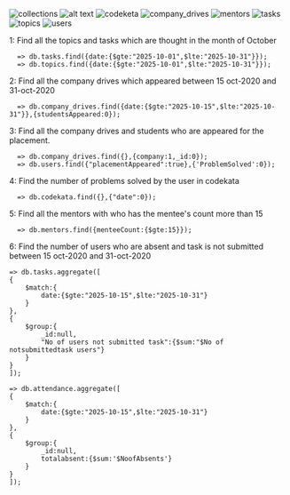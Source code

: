 ![collections](image.png)
![alt text](image.png)
![codeketa](image.png)
![company_drives](image.png)
![mentors](image.png)
![tasks](image.png)
![topics](image.png)
![users](image.png)

1: Find all the topics and tasks which are thought in the month of October

      => db.tasks.find({date:{$gte:"2025-10-01",$lte:"2025-10-31"}});
      => db.topics.find({date:{$gte:"2025-10-01",$lte:"2025-10-31"}});

2: Find all the company drives which appeared between 15 oct-2020 and 31-oct-2020

      => db.company_drives.find({date:{$gte:"2025-10-15",$lte:"2025-10-31"}},{studentsAppeared:0});

3: Find all the company drives and students who are appeared for the placement.

      => db.company_drives.find({},{company:1,_id:0});
      => db.users.find({"placementAppeared":true},{'ProblemSolved':0});

4: Find the number of problems solved by the user in codekata

      => db.codekata.find({},{"date":0});

5: Find all the mentors with who has the mentee's count more than 15

      => db.mentors.find({menteeCount:{$gte:15}});

6: Find the number of users who are absent and task is not submitted  between 15 oct-2020 and 31-oct-2020

    => db.tasks.aggregate([
    {
        $match:{
            date:{$gte:"2025-10-15",$lte:"2025-10-31"}
        }
    },
    {
        $group:{
            _id:null,
            "No of users not submitted task":{$sum:"$No of notsubmittedtask users"}
        }
    }
    ]);

    => db.attendance.aggregate([
    {
        $match:{
            date:{$gte:"2025-10-15",$lte:"2025-10-31"}
        }
    },
    {
        $group:{
            _id:null,
            totalabsent:{$sum:'$NoofAbsents'}
        }
    }
    ]);
